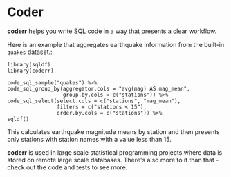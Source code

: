 # Coder

**coderr** helps you write SQL code in a way that presents a clear workflow.

Here is an example that aggregates earthquake information from the built-in
`quakes` dataset.:

```{r}
library(sqldf)
library(coderr)

code_sql_sample("quakes") %>%
code_sql_group_by(aggregator.cols = "avg(mag) AS mag_mean",
                  group.by.cols = c("stations")) %>%
code_sql_select(select.cols = c("stations", "mag_mean"),
                filters = c("stations < 15"),
                order.by.cols = c("stations")) %>%
sqldf()
```

This calculates earthquake magnitude means by station and then presents only stations with station names with a value less than 15.

**coderr** is used in large scale statistical programming projects where data is stored on remote large scale databases. There's also more to it than that - check out the code and tests to see more.

